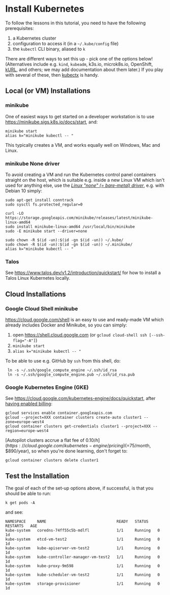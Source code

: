 # Install Kubernetes

To follow the lessons in this tutorial, you need to have the following prerequisites:

1. a Kubernetes cluster
1. configuration to access it (in a `~/.kube/config` file)
1. the `kubectl` CLI binary, aliased to `k`

There are different ways to set this up - pick one of the options below! (Alternatives include e.g. `kind`, `kubeadm`, k3s.io, microk8s.io, OpenShift, [kURL](https://kurl.sh), and others; we may add documentation about them later.) If you play with several of these, then [kubectx](fun/kubectx-kubens.md) is handy.

## Local (or VM) Installations

### minikube

One of easiest ways to get started on a developer workstation is to use https://minikube.sigs.k8s.io/docs/start, and:

    minikube start
    alias k="minikube kubectl -- "

This typically creates a VM, and works equally well on Windows, Mac and Linux.

### minikube None driver

To avoid creating a VM and run the Kubernetes control panel containers straight on the host,
which is suitable e.g. inside a new Linux VM which isn't used for anything else, use the
_[Linux "none" (= bare-metal) driver](https://minikube.sigs.k8s.io/docs/drivers/none/)_,
e.g. with Debian 10 simply:

    sudo apt-get install conntrack
    sudo sysctl fs.protected_regular=0

    curl -LO https://storage.googleapis.com/minikube/releases/latest/minikube-linux-amd64
    sudo install minikube-linux-amd64 /usr/local/bin/minikube
    sudo -E minikube start --driver=none

    sudo chown -R $(id -un):$(id -gn $(id -un)) ~/.kube/
    sudo chown -R $(id -un):$(id -gn $(id -un)) ~/.minikube/
    alias k="minikube kubectl -- "

### Talos

See https://www.talos.dev/v1.2/introduction/quickstart/ for how to install a Talos Linux Kubernetes locally.

## Cloud Installations

### Google Cloud Shell minikube

https://cloud.google.com/shell is an easy to use and ready-made VM which already includes Docker and Minikube, so you can simply:

1. open https://shell.cloud.google.com (or `gcloud cloud-shell ssh [--ssh-flag="-A"]`)
2. `minikube start`
3. `alias k="minikube kubectl -- "`

To be able to use e.g. GitHub by `ssh` from this shell, do:

     ln -s ~/.ssh/google_compute_engine ~/.ssh/id_rsa
     ln -s ~/.ssh/google_compute_engine.pub ~/.ssh/id_rsa.pub

### Google Kubernetes Engine (GKE)

See https://cloud.google.com/kubernetes-engine/docs/quickstart, after [having enabled billing](https://cloud.google.com/billing/docs/how-to/modify-project#confirm_billing_is_enabled_on_a_project):

    gcloud services enable container.googleapis.com
    gcloud --project=XXX container clusters create-auto cluster1 --zone=europe-west4
    gcloud container clusters get-credentials cluster1 --project=XXX --region=europe-west4

[Autopilot clusters accrue a flat fee of $0.10/h](https://cloud.google.com/kubernetes-engine/pricing) (=$75/month, $890/year), so  when you're done learning, don't forget to:

    gcloud container clusters delete cluster1

## Test the Installation

The goal of each of the set-up options above, if successful, is that you should be able to run:

    k get pods -A

and see:

    NAMESPACE     NAME                               READY   STATUS    RESTARTS   AGE
    kube-system   coredns-74ff55c5b-mdlfl            1/1     Running   0          1d
    kube-system   etcd-vm-test2                      1/1     Running   0          1d
    kube-system   kube-apiserver-vm-test2            1/1     Running   0          1d
    kube-system   kube-controller-manager-vm-test2   1/1     Running   0          1d
    kube-system   kube-proxy-9m598                   1/1     Running   0          1d
    kube-system   kube-scheduler-vm-test2            1/1     Running   0          1d
    kube-system   storage-provisioner                1/1     Running   0          1d
